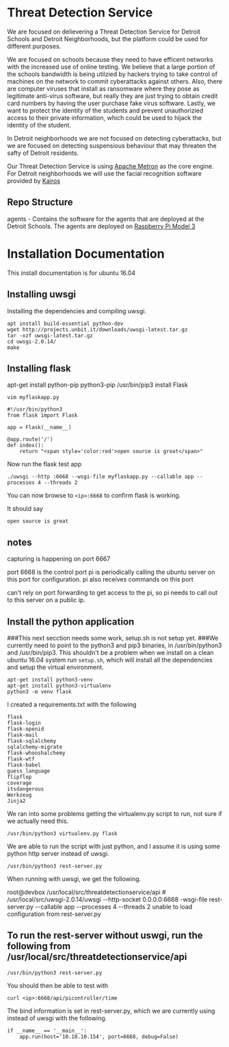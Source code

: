# Threat Detection Service

We are focused on delievering a Threat Detection Service for Detroit Schools and Detroit Neighborhoods, but the platform could be used for different purposes.  

We are focused on schools because they need to have efficent networks with the increased use of online testing.  We believe that a large portion of the schools bandwidth is being utilzied by hackers trying to take control of machines on the network to commit cyberattacks against others.  Also, there are computer viruses that install as ransomware where they pose as legitimate anti-virus software, but really they are just trying to obtain credit card numbers by having the user purchase fake virus software.  Lastly, we want to protect the identity of the students and prevent unauthorizied access to their private information, which could be used to hijack the identity of the student.

In Detroit neighborhoods we are not focused on detecting cyberattacks, but we are focused on detecting suspensious behaviour that may threaten the safty of Detroit residents.

Our Threat Detection Service is using [Apache Metron](http://metron.incubator.apache.org/) as the core engine.  For Detroit neighborhoods we will use the facial recognition software provided by [Kairos](https://www.kairos.com/)

## Repo Structure

agents - Contains the software for the agents that are deployed at the Detroit Schools. The agents are deployed on [Raspberry Pi Model 3](https://www.raspberrypi.org/products/raspberry-pi-3-model-b/)



# Installation Documentation
This install documentation is for ubuntu 16.04

## Installing uwsgi

Installing the dependencies and compiling uwsgi.

```
apt install build-essential python-dev
wget http://projects.unbit.it/downloads/uwsgi-latest.tar.gz
tar -xzf uwsgi-latest.tar.gz
cd uwsgi-2.0.14/
make
```

## Installing flask
apt-get install python-pip python3-pip
/usr/bin/pip3 install Flask

```
vim myflaskapp.py
```

```
#!/usr/bin/python3
from flask import Flask

app = Flask(__name__)

@app.route('/')
def index():
    return "<span style='color:red'>open source is great</span>"
```

Now run the flask test app

```
./uwsgi --http :6668 --wsgi-file myflaskapp.py --callable app --processes 4 --threads 2
```

You can now browse to `<ip>:6668` to confirm flask is working. 

It should say 

```
open source is great
```

## notes

capturing is happening on port 6667

port 6668 is the control port
	pi is periodically calling the ubuntu server on this port for configuration.
	pi also receives commands on this port

can't rely on port forwarding to get access to the pi, so pi needs to call out to this server on a public ip. 
		 
		
## Install the python application

###This next secction needs some work, setup.sh is not setup yet. 
###We currently need to point to the python3 and pip3 binaries, in /usr/bin/python3 and /usr/bin/pip3. This shouldn't be a problem when we install on a clean ubuntu 16.04 system
run `setup.sh`, which will install all the dependencies and setup the virtual environment.

```
apt-get install python3-venv
apt-get install python3-virtualenv
python3 -m venv flask
```

I created a requirements.txt with the following

```
flask
flask-login
flask-openid
flask-mail
flask-sqlalchemy
sqlalchemy-migrate
flask-whooshalchemy
flask-wtf
flask-babel
guess_language
flipflop
coverage
itsdangerous
Werkzeug
Jinja2
```

We ran into some problems getting the virtualenv.py script to run, not sure if we actually need this. 

```
/usr/bin/python3 virtualenv.py flask
```


We are able to run the script with just python, and I assume it is using some python http server instead of uwsgi.

```
/usr/bin/python3 rest-server.py
```


When running with uwsgi, we get the following. 

root@devbox /usr/local/src/threatdetectionservice/api # /usr/local/src/uwsgi-2.0.14/uwsgi --http-socket 0.0.0.0:6668 -wsgi-file rest-server.py --callable app --processes 4 --threads 2
unable to load configuration from rest-server.py


## To run the rest-server without uswgi, run the following from /usr/local/src/threatdetectionservice/api

```
/usr/bin/python3 rest-server.py
```

You should then be able to test with

```
curl <ip>:6668/api/picontroller/time
```

The bind information is set in rest-server.py, which we are currently using instead of uwsgi with the following. 

```
if __name__ == '__main__':
    app.run(host='10.10.10.154', port=6668, debug=False)
```
